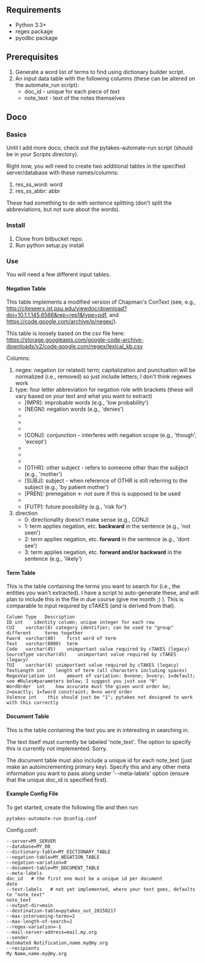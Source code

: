 ## Requirements ##
* Python 3.3+
* regex package
* pyodbc package

## Prerequisites ##
1. Generate a word list of terms to find using dictionary builder script.
2. An input data table with the following columns (these can be altered on the automate_run script):
    * doc_id - unique for each piece of text
    + note_text - text of the notes themselves

## Doco ##

### Basics ###
Until I add more doco, check out the pytakes-automate-run script (should be in your Scripts directory).

Right now, you will need to create two additional tables in the specified server/database with these names/columns:

1. res_ss_word: word
2. res_ss_abbr: abbr

These had something to do with sentence splitting (don't split the abbreviations, but not sure about the words).

### Install ###
1. Clone from bitbucket repo.
2. Run python setup.py install

### Use ###
You will need a few different input tables.

#### Negation Table ####
This table implements a modified version of Chapman's ConText (see, e.g., http://citeseerx.ist.psu.edu/viewdoc/download?doi=10.1.1.145.6566&rep=rep1&type=pdf, and https://code.google.com/archive/p/negex/).

This table is loosely based on the csv file here: https://storage.googleapis.com/google-code-archive-downloads/v2/code.google.com/negex/lexical_kb.csv

Columns:

1. negex: negation (or related) term; capitalization and punctuation will be normalized (i.e., removed) so just include letters; I don't think regexes work
2. type: four letter abbreviation for negation role with brackets (these will vary based on your text and what you want to extract)
    * [IMPR]: improbable words (e.g., 'low probability')
    * [NEGN]: negation words (e.g., 'denies')
    * [PSEU]: pseudonegation (e.g., 'not only')
    * [INDI]: indication (e.g., 'rule out')
    * [HIST]: historical (e.g., 'previous')
    * [CONJ]: conjunction - interferes with negation scope (e.g., 'though', 'except')
    * [PROB]: probable (e.g., 'appears')
    * [POSS]: possible (e.g., 'possible')
    * [HYPO]: hypothetical (e.g., 'might')
    * [OTHR]: other subject - refers to someone other than the subject (e.g., 'mother')
    * [SUBJ]: subject - when reference of OTHR is still referring to the subject (e.g., 'by patient mother')
    * [PREN]: prenegation <- not sure if this is supposed to be used
    * [AFFM]: affirmed (e.g., 'obvious', 'positive for')
    * [FUTP]: future possibility (e.g., 'risk for')
3. direction
    * 0: directionality doesn't make sense (e.g., CONJ)
    * 1: term applies negation, etc. **backward** in the sentence (e.g., 'not seen')
    * 2: term applies negation, etc. **forward** in the sentence (e.g., 'dont see')
    * 3: term applies negation, etc. **forward and/or backward** in the sentence (e.g., 'likely')


#### Term Table #### 
This is the table containing the terms you want to search for (i.e., the entities you wan't extracted). I have a script to auto-generate these, and will plan to include this in the file in due course (give me month ;) ). This is comparable to input required by cTAKES (and is derived from that).

    ​Column	​Type	​Description
    ​ID	​int	​identity column; unique integer for each row
    ​CUI	​varchar(8)	​category identifier; can be used to "group" different     terms together
    ​Fword	​varchar(80)	​first word of term
    ​Text	​varchar(8000)	​term
    ​Code	​varchar(45)	​unimportant value required by cTAKES (legacy)
    ​SourceType	​varchar(45)	​unimportant value required by cTAKES (legacy)
    ​TUI	​varchar(4)	​​unimportant value required by cTAKES (legacy)
    ​TextLength	​int	​length of term (all characters including spaces)
    ​RegexVariation	​int	​amount of variation: 0=none; 3=very; 1=default; see #Rules#parameters below; I suggest you just use "0"
    ​WordOrder	​int	​how accurate must the given word order be; 2=exactly; 1=fword constraint; 0=no word order
    Valence	​int	​this should just be "1"; pytakes not designed to work with this correctly


#### Document Table ####
This is the table containing the text you are in interesting in searching in.

The text itself must currently be labeled 'note_text'. The option to specify this is currently not implemented. Sorry.

The document table must also include a unique id for each note_text (just make an autoincrementing primary key). Specify this and any other meta information you want to pass along under '--meta-labels' option (ensure that the unique doc_id is specified first).


#### Example Config File ####
To get started, create the following file and then run:

    pytakes-automate-run @config.conf

Config.conf:

    --server=MY_SERVER
    --database=MY_DB
    --dictionary-table=MY_DICTIONARY_TABLE
    --negation-table=MY_NEGATION_TABLE
    --negation-variation=0
    --document-table=MY_DOCUMENT_TABLE
    --meta-labels
    doc_id   # the first one must be a unique id per document
    date
    --text-labels   # not yet implemented, where your text goes, defaults to "note_text"
    note_text
    --output-dir=main
    --destination-table=pytakes_out_20150217
    --max-intervening-terms=2
    --max-length-of-search=2
    --regex-variation=-1
    --mail-server-address=mail.my.org
    --sender
    Automated Notification,name.my@my.org
    --recipients
    My Name,name.my@my.org